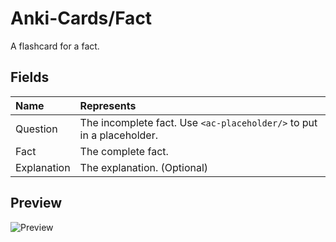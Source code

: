 # Anki-Cards/Fact
A flashcard for a fact.

## Fields

|Name|Represents|
|:--|:--|
|Question|The incomplete fact. Use `<ac-placeholder/>` to put in a placeholder.|
|Fact|The complete fact.|
|Explanation|The explanation. (Optional)|

## Preview

![Preview](https://github.com/eth-p/Anki-Cards/raw/master/Fact/Preview.png)
